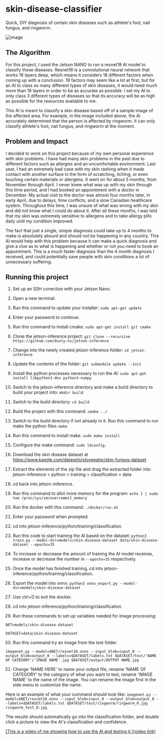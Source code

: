 # skin-disease-classifier
Quick, DIY diagnosis of certain skin diseases such as athlete's foot, nail fungus, and ringworm.

![image](https://github.com/user-attachments/assets/f31110d6-b2e2-47f4-b70f-de1b8adff67a)

## The Algorithm

For this project, I used the Jetson NANO to run a resnet18 AI model to classify these diseases. Resnet18 is a convolutional neural network that works 18 layers deep, which means it considers 18 different factors when coming up with a conclusion. 18 factors may seem like a lot at first, but for an AI to class so many different types of skin diseases, it would need much more than 18 layers in order to be as accurate as possible. I set my AI to only class 3 different types of diseases so that its accuracy will be as high as possible for the resources available to me. 

This AI is meant to classify a skin disease based off of a sample image of the affected area. For example, in the image included above, the AI accurately determined that the person is affected by ringworm. It can only classify athlete's foot, nail fungus, and ringworm at the moment. 

## Problem and Impact

I decided to work on this project because of my own personal experience with skin problems. I have had many skin problems in the past due to different factors such as allergies and an uncomfortable environment. Last year, I had an extremely bad case with my skin rashing when it made contact with another surface in the form of scratching, itching, or even touching certain materials or allergens. It went on for about 5 months, from November through April. I never knew what was up with my skin through this time period, and I had booked an appointment with a doctor in December. My actual visit to the doctor was almost four months later, in early April, due to delays, time conflicts, and a slow Canadian healthcare system. Throughout this time, I was unsure of what was wrong with my skin and did not know what I could do about it. After all these months, I was told that my skin was extremely sensitive to allergens and to take allergy pills daily until my condition improved.

The fact that just a single, simple diagnosis could take up to 4 months to make is absolutely absurd and should not be happening in any country. This AI would help with this problem because it can make a quick diagnosis and give a clue as to what is happening and whether or not you need to book an appointment. This is a much faster diagnosis than the 4 month diagnosis I received, and could potentially save people with skin conditions a lot of unnecessary suffering. 


## Running this project

1. Set up an SSH conection with your Jetson Nano.

2. Open a new terminal.
  
3. Run this command to update your installer: ```sudo apt-get update```

4. Enter your password to continue.

5. Run this command to install cmake: ```sudo apt-get install git cmake```

6. Clone the jetson-inference project: ```git clone --recursive https://github.com/dusty-nv/jetson-inference```

7. Change into the newly created jetson-inference folder: ```cd jetson-inference```

8. Update the contents of the folder: ```git submodule update --init```

9. Install the python processes necessary to run the AI: ```sudo apt-get install libpython3-dev python3-numpy```

10. Switch to the jetson-inference directory and make a build directory to build your project into: ```mkdir build```

11. Switch to the build directory: ```cd build```

12. Build the project with this command: ```cmake ../```

13. Switch to the build directory if not already in it. Run this command to run make the python files: ```make```

14. Run this command to install make. ```sudo make install```

15. Configure the make command: ```sudo ldconfig.```

16. Download the skin disease dataset at https://www.kaggle.com/datasets/stoveeater/skin-fungus-dataset

17. Extract the elements of the zip file and drag the extracted folder into jetson-inference > python > training > classification > data

18. cd back into jetson-inference.

19. Run this command to allot more memory for the program: ```echo 1 | sudo tee /proc/sys/vm/overcommit_memory```

20. Run the docker with this command: ```./docker/run.sh```

21. Enter your password when prompted.

22. cd into jetson-inference/python/training/classification.

23. Run this code to start training the AI based on the dataset: ```python3 train.py --model-dir=models/skin-disease-dataset data/skin-disease-dataset --epochs=35```

24. To increase or decrease the amount of training the AI model receives, increase or decrease the number in ```--epochs=35``` respectively.

25. Once the model has finished training, cd into jetson-inference/python/training/classification.

26. Export the model into onnx: ```python3 onnx_export.py --model-dir=models/skin-disease-dataset```

27. Use ctrl+D to exit the docker.

28. cd into jetson-inference/python/training/classification.

29. Run these commands to set up variables needed for image processing:

```
NET=models/skin-disease-dataset
```
```
DATASET=data/skin-disease-dataset
```

30. Run this command try an image from the test folder. 

```imagenet.py --model=$NET/resnet18.onnx --input_blob=input_0 --output_blob=output_0 --labels=$DATASET/labels.txt $DATASET/test/'NAME OF CATEGORY'/'IMAGE NAME'.jpg $DATASET/output/OUTPUT NAME.jpg```

31. Change 'NAME HERE' to name your output file, rename 'NAME OF CATEGORY' to the category of what you want to test, rename 'IMAGE NAME' to the name of the image. You can rename the image first in the side menu to customize the name.

Here is an example of what your command should look like:
```imagenet.py --model=$NET/resnet18.onnx --input_blob=input_0 --output_blob=output_0 --labels=$DATASET/labels.txt $DATASET/test/ringworm/ringworm_0.jpg ringworm_test_0.jpg```

The results should automatically go into the classification folder, and double click a picture to view the AI's classification and confidence.

[[This is a video of me showing how to use the AI and testing it.](video link)](https://youtu.be/hg8TXBfoATc)
